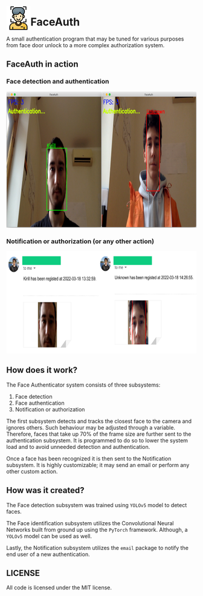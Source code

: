 <img src="imgs/face-id.png" width="64" height="64" align="left"></img>
# FaceAuth
A small authentication program that may be tuned for various purposes from face door unlock to a more complex authorization system.

## FaceAuth in action
### Face detection and authentication
<img src="imgs/faceauth_authentication.png" alt="drawing" width="720" height="360"/>

### Notification or authorization (or any other action)
<img src="imgs/email.png" alt="drawing" width="720" height="270"/>

## How does it work?
The Face Authenticator system consists of three subsystems:
1. Face detection
2. Face authentication
3. Notification or authorization

The first subsystem detects and tracks the closest face to the camera and ignores others. Such behaviour may be adjusted through a variable. Therefore, faces that take up 70% of the frame size are further sent to the authentication subsystem. It is programmed to do so to lower the system load and to avoid unneeded detection and authentication.

Once a face has been recognized it is then sent to the Notification subsystem. It is highly customizable; it may send an email or perform any other custom action.

## How was it created?
The Face detection subsystem was trained using `YOLOv5` model to detect faces.

The Face identification subsystem utilizes the Convolutional Neural Networks built from ground up using the `PyTorch` framework. Although, a `YOLOv5` model can be used as well.

Lastly, the Notification subsystem utilizes the `email` package to notify the end user of a new authentication.

## LICENSE
All code is licensed under the MIT license.
